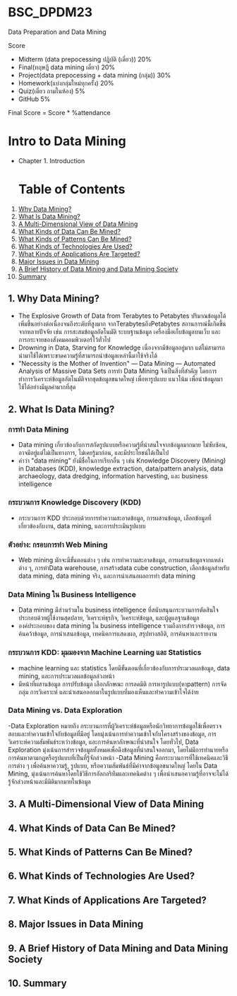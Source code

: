 # BSC_DPDM23
Data Preparation and Data Mining

Score
- Midterm (data prepocessing ปฏิบัติ (เดี่ยว)) 20%
- Final(ทฤษฎี data mining เดี่ยว) 20%
- Project(data prepocessing + data mining (กลุ่ม)) 30%
- Homework(แบ่งกลุ่มใหม่ทุกครั้ง) 20%
- Quiz(เดี่ยว ถามในห้อง) 5%
- GitHub 5%

Final Score = Score * %attendance


# Intro to Data Mining
- Chapter 1. Introduction

  # Table of Contents

1. [Why Data Mining?](#why-data-mining)
2. [What Is Data Mining?](#what-is-data-mining)
3. [A Multi-Dimensional View of Data Mining](#a-multi-dimensional-view-of-data-mining)
4. [What Kinds of Data Can Be Mined?](#what-kinds-of-data-can-be-mined)
5. [What Kinds of Patterns Can Be Mined?](#what-kinds-of-patterns-can-be-mined)
6. [What Kinds of Technologies Are Used?](#what-kinds-of-technologies-are-used)
7. [What Kinds of Applications Are Targeted?](#what-kinds-of-applications-are-targeted)
8. [Major Issues in Data Mining](#major-issues-in-data-mining)
9. [A Brief History of Data Mining and Data Mining Society](#a-brief-history-of-data-mining-and-data-mining-society)
10. [Summary](#summary)

## 1. Why Data Mining?
- The Explosive Growth of Data from Terabytes to Petabytes
  ปริมาณข้อมูลได้เพิ่มขึ้นอย่างต่อเนื่องจนถึงระดับที่สูงมาก จากTerabytesถึงPetabytes สถานการณ์นี้เกิดขึ้นจากหลายปัจจัย เช่น การสะสมข้อมูลอัตโนมัติ ระบบฐานข้อมูล เครื่องมือเก็บข้อมูลบนเว็บ และการกระจายของสังคมคอมพิวเตอร์ไว้ทั่วไป
- Drowning in Data, Starving for Knowledge
  เนื่องจากมีข้อมูลอยู่มาก แต่ไม่สามารถนำมาใช้ได้เพราะขาดความรู้ที่สามารถนำข้อมูลเหล่านี้มาใช้จริงได้
- "Necessity is the Mother of Invention" — Data Mining — Automated Analysis of Massive Data Sets
  การทำ Data Mining จึงเป็นสิ่งที่สำคัญ โดยการทำการวิเคราะห์ข้อมูลอัตโนมัติจากชุดข้อมูลขนาดใหญ่ เพื่อหารูปแบบ แนวโน้ม เพื่อนำข้อมูลมาใช้ได้อย่างมีมูลค่ามากที่สุด

## 2. What Is Data Mining?

### การทำ Data Mining 
- Data mining เกี่ยวข้องกับการสกัดรูปแบบหรือความรู้ที่น่าสนใจจากข้อมูลมากมาย ไม่ซับซ้อน, อาจมีอยู่แต่ไม่เป็นทางการ, ไม่เคยรู้มาก่อน, และมีประโยชน์ได้เป็นไป
- คำว่า "data mining" ยังมีชื่อในการเรียกอื่น ๆ เช่น Knowledge Discovery (Mining) in Databases (KDD), knowledge extraction, data/pattern analysis, data archaeology, data dredging, information harvesting, และ business intelligence

### กระบวนการ Knowledge Discovery (KDD)
- กระบวนการ KDD ประกอบด้วยการทำความสะอาดข้อมูล, การผสานข้อมูล, เลือกข้อมูลที่เกี่ยวข้องกับงาน, data mining, และการประเมินรูปแบบ

### ตัวอย่าง: กรอบการทำ Web Mining
- Web mining มักจะมีขั้นตอนต่าง ๆ เช่น การทำความสะอาดข้อมูล, การผสานข้อมูลจากแหล่งต่าง ๆ, การทำData warehouse, การสร้างdata cube construction, เลือกข้อมูลสำหรับ data mining, data mining จริง, และการนำเสนอผลการทำ data mining

### Data Mining ใน Business Intelligence
- Data mining มีส่วนร่วมใน business intelligence ที่สนับสนุนกระบวนการตัดสินใจ ประกอบด้วยผู้ใช้งานสุดปลาย, วิเคราะห์ธุรกิจ, วิเคราะห์ข้อมูล, และผู้ดูแลฐานข้อมูล
- องค์ประกอบของ data mining ใน business intelligence รวมถึงการสำรวจข้อมูล, การค้นคว้าข้อมูล, การนำเสนอข้อมูล, เทคนิคการแสดงผล, สรุปทางสถิติ, การค้นหาและรายงาน

### กระบวนการ KDD: มุมมองจาก Machine Learning และ Statistics
- machine learning และ statistics โดยมีขั้นตอนที่เกี่ยวข้องกับการประมวลผลข้อมูล, data mining, และการประมวลผลข้อมูลล่วงหน้า
- มีหน้าที่ผสานข้อมูล การปรับข้อมูล เลือกลักษณะ การลดมิติ การหารูปแบบ(หาpattern) การจัดกลุ่ม การวิเคราะห์ และนำเสนอออกมาในรูปแบบที่มองเห็นและทำความเข้าใจได้ง่าย

### Data Mining vs. Data Exploration
-Data Exploration หมายถึง กระบวนการที่ผู้วิเคราะห์ข้อมูลหรือนักวิทยาการข้อมูลใช้เพื่อตรวจสอบและทำความเข้าใจกับข้อมูลที่มีอยู่ โดยมุ่งเน้นการทำความเข้าใจกับโครงสร้างของข้อมูล, การวิเคราะห์ความสัมพันธ์ระหว่างข้อมูล, และการค้นหาลักษณะที่น่าสนใจ โดยทั่วไป, Data Exploration มุ่งเน้นการสำรวจข้อมูลทั้งหมดเพื่อดึงข้อมูลที่น่าสนใจออกมา, โดยไม่มีการทำนายหรือการค้นหาตามกฎหรือรูปแบบที่เป็นที่รู้จักล่วงหน้า
-Data Mining คือกระบวนการที่ใช้เทคนิคและวิธีการต่าง ๆ เพื่อค้นหาความรู้, รูปแบบ, หรือความสัมพันธ์ที่มีค่าจากข้อมูลขนาดใหญ่ โดยใน Data Mining, มุ่งเน้นการค้นหาโดยใช้วิธีการอัลกอริทึมและเทคนิคต่าง ๆ เพื่อนำเสนอความรู้ที่อาจจะไม่ได้รู้จักล่วงหน้าและมีมิติมากมายในข้อมูล

## 3. A Multi-Dimensional View of Data Mining

## 4. What Kinds of Data Can Be Mined?

## 5. What Kinds of Patterns Can Be Mined?

## 6. What Kinds of Technologies Are Used?

## 7. What Kinds of Applications Are Targeted?

## 8. Major Issues in Data Mining

## 9. A Brief History of Data Mining and Data Mining Society

## 10. Summary
